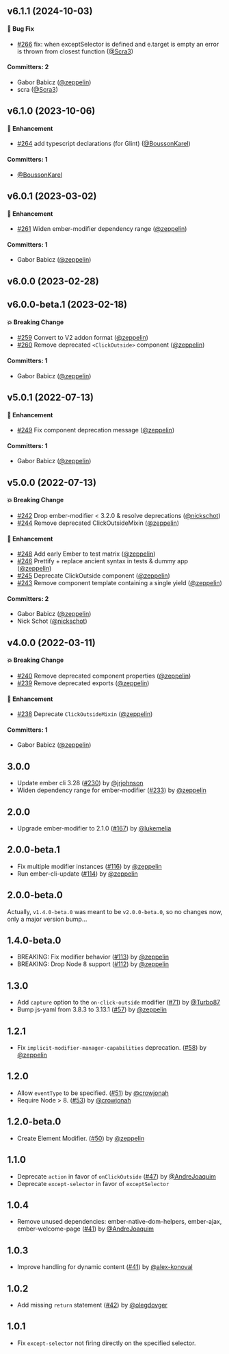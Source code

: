 






## v6.1.1 (2024-10-03)

#### :bug: Bug Fix
* [#266](https://github.com/zeppelin/ember-click-outside/pull/266) fix: when exceptSelector is defined and e.target is empty an error is thrown from closest function ([@Scra3](https://github.com/Scra3))

#### Committers: 2
- Gabor Babicz ([@zeppelin](https://github.com/zeppelin))
- scra ([@Scra3](https://github.com/Scra3))

## v6.1.0 (2023-10-06)

#### :rocket: Enhancement
* [#264](https://github.com/zeppelin/ember-click-outside/pull/264) add typescript declarations (for Glint) ([@BoussonKarel](https://github.com/BoussonKarel))

#### Committers: 1
- [@BoussonKarel](https://github.com/BoussonKarel)

## v6.0.1 (2023-03-02)

#### :rocket: Enhancement
* [#261](https://github.com/zeppelin/ember-click-outside/pull/261) Widen ember-modifier dependency range ([@zeppelin](https://github.com/zeppelin))

#### Committers: 1
- Gabor Babicz ([@zeppelin](https://github.com/zeppelin))

## v6.0.0 (2023-02-28)

## v6.0.0-beta.1 (2023-02-18)

#### :boom: Breaking Change
* [#259](https://github.com/zeppelin/ember-click-outside/pull/259) Convert to V2 addon format ([@zeppelin](https://github.com/zeppelin))
* [#260](https://github.com/zeppelin/ember-click-outside/pull/260) Remove deprecated `<ClickOutside>` component ([@zeppelin](https://github.com/zeppelin))

#### Committers: 1
- Gabor Babicz ([@zeppelin](https://github.com/zeppelin))

## v5.0.1 (2022-07-13)

#### :rocket: Enhancement
* [#249](https://github.com/zeppelin/ember-click-outside/pull/249) Fix component deprecation message ([@zeppelin](https://github.com/zeppelin))

#### Committers: 1
- Gabor Babicz ([@zeppelin](https://github.com/zeppelin))

## v5.0.0 (2022-07-13)

#### :boom: Breaking Change
* [#242](https://github.com/zeppelin/ember-click-outside/pull/242) Drop ember-modifier < 3.2.0 & resolve deprecations ([@nickschot](https://github.com/nickschot))
* [#244](https://github.com/zeppelin/ember-click-outside/pull/244) Remove deprecated ClickOutsideMixin ([@zeppelin](https://github.com/zeppelin))

#### :rocket: Enhancement
* [#248](https://github.com/zeppelin/ember-click-outside/pull/248) Add early Ember to test matrix ([@zeppelin](https://github.com/zeppelin))
* [#246](https://github.com/zeppelin/ember-click-outside/pull/246) Prettify + replace ancient syntax in tests & dummy app ([@zeppelin](https://github.com/zeppelin))
* [#245](https://github.com/zeppelin/ember-click-outside/pull/245) Deprecate ClickOutside component ([@zeppelin](https://github.com/zeppelin))
* [#243](https://github.com/zeppelin/ember-click-outside/pull/243) Remove component template containing a single yield ([@zeppelin](https://github.com/zeppelin))

#### Committers: 2
- Gabor Babicz ([@zeppelin](https://github.com/zeppelin))
- Nick Schot ([@nickschot](https://github.com/nickschot))

## v4.0.0 (2022-03-11)

#### :boom: Breaking Change
* [#240](https://github.com/zeppelin/ember-click-outside/pull/240) Remove deprecated component properties ([@zeppelin](https://github.com/zeppelin))
* [#239](https://github.com/zeppelin/ember-click-outside/pull/239) Remove deprecated exports ([@zeppelin](https://github.com/zeppelin))

#### :rocket: Enhancement
* [#238](https://github.com/zeppelin/ember-click-outside/pull/238) Deprecate `ClickOutsideMixin` ([@zeppelin](https://github.com/zeppelin))

#### Committers: 1
- Gabor Babicz ([@zeppelin](https://github.com/zeppelin))

## 3.0.0

* Update ember cli 3.28 ([#230](https://github.com/zeppelin/ember-click-outside/pull/230)) by [@jrjohnson](https://github.com/jrjohnson)
* Widen dependency range for ember-modifier ([#233](https://github.com/zeppelin/ember-click-outside/pull/233)) by [@zeppelin](https://github.com/zeppelin)

## 2.0.0

* Upgrade ember-modifier to 2.1.0 ([#167](https://github.com/zeppelin/ember-click-outside/pull/167)) by [@lukemelia](https://github.com/lukemelia)

## 2.0.0-beta.1

* Fix multiple modifier instances ([#116](https://github.com/zeppelin/ember-click-outside/pull/116)) by [@zeppelin](https://github.com/zeppelin)
* Run ember-cli-update ([#114](https://github.com/zeppelin/ember-click-outside/pull/114)) by [@zeppelin](https://github.com/zeppelin)

## 2.0.0-beta.0

Actually, `v1.4.0-beta.0` was meant to be `v2.0.0-beta.0`, so no changes now, only a major version bump...

## 1.4.0-beta.0

* BREAKING: Fix modifier behavior ([#113](https://github.com/zeppelin/ember-click-outside/pull/113)) by [@zeppelin](https://github.com/zeppelin)
* BREAKING: Drop Node 8 support ([#112](https://github.com/zeppelin/ember-click-outside/pull/113)) by [@zeppelin](https://github.com/zeppelin)

## 1.3.0

* Add `capture` option to the `on-click-outside` modifier ([#71](https://github.com/zeppelin/ember-click-outside/pull/71)) by [@Turbo87](https://github.com/Turbo87)
* Bump js-yaml from 3.8.3 to 3.13.1 ([#57](https://github.com/zeppelin/ember-click-outside/pull/57)) by [@zeppelin](https://github.com/zeppelin)

## 1.2.1

* Fix `implicit-modifier-manager-capabilities` deprecation. ([#58](https://github.com/zeppelin/ember-click-outside/pull/58)) by [@zeppelin](https://github.com/zeppelin)

## 1.2.0

* Allow `eventType` to be specified. ([#51](https://github.com/zeppelin/ember-click-outside/pull/51)) by [@crowjonah](https://github.com/crowjonah)
* Require Node > 8. ([#53](https://github.com/zeppelin/ember-click-outside/pull/53)) by [@crowjonah](https://github.com/crowjonah)

## 1.2.0-beta.0

* Create Element Modifier. ([#50](https://github.com/zeppelin/ember-click-outside/pull/50)) by [@zeppelin](https://github.com/zeppelin)

## 1.1.0

* Deprecate `action` in favor of `onClickOutside` ([#47](https://github.com/zeppelin/ember-click-outside/pull/47)) by [@AndreJoaquim](https://github.com/AndreJoaquim)
* Deprecate `except-selector` in favor of `exceptSelector`

## 1.0.4

* Remove unused dependencies: ember-native-dom-helpers, ember-ajax, ember-welcome-page ([#41](https://github.com/zeppelin/ember-click-outside/pull/46)) by [@AndreJoaquim](https://github.com/AndreJoaquim)

## 1.0.3

* Improve handling for dynamic content ([#41](https://github.com/zeppelin/ember-click-outside/pull/41)) by [@alex-konoval](https://github.com/alex-konoval)

## 1.0.2

* Add missing `return` statement ([#42](https://github.com/zeppelin/ember-click-outside/pull/42)) by [@olegdovger](https://github.com/olegdovger)


## 1.0.1

* Fix `except-selector` not firing directly on the specified selector.
